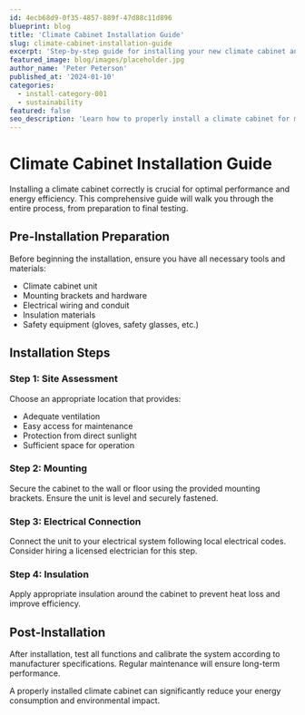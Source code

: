 ```yaml
---
id: 4ecb68d9-0f35-4857-889f-47d88c11d896
blueprint: blog
title: 'Climate Cabinet Installation Guide'
slug: climate-cabinet-installation-guide
excerpt: 'Step-by-step guide for installing your new climate cabinet and optimizing energy efficiency.'
featured_image: blog/images/placeholder.jpg
author_name: 'Peter Peterson'
published_at: '2024-01-10'
categories:
  - install-category-001
  - sustainability
featured: false
seo_description: 'Learn how to properly install a climate cabinet for maximum energy efficiency and performance.'
---
```

# Climate Cabinet Installation Guide

Installing a climate cabinet correctly is crucial for optimal performance and energy efficiency. This comprehensive guide will walk you through the entire process, from preparation to final testing.

## Pre-Installation Preparation

Before beginning the installation, ensure you have all necessary tools and materials:

- Climate cabinet unit
- Mounting brackets and hardware
- Electrical wiring and conduit
- Insulation materials
- Safety equipment (gloves, safety glasses, etc.)

## Installation Steps

### Step 1: Site Assessment
Choose an appropriate location that provides:
- Adequate ventilation
- Easy access for maintenance
- Protection from direct sunlight
- Sufficient space for operation

### Step 2: Mounting
Secure the cabinet to the wall or floor using the provided mounting brackets. Ensure the unit is level and securely fastened.

### Step 3: Electrical Connection
Connect the unit to your electrical system following local electrical codes. Consider hiring a licensed electrician for this step.

### Step 4: Insulation
Apply appropriate insulation around the cabinet to prevent heat loss and improve efficiency.

## Post-Installation

After installation, test all functions and calibrate the system according to manufacturer specifications. Regular maintenance will ensure long-term performance.

A properly installed climate cabinet can significantly reduce your energy consumption and environmental impact.
